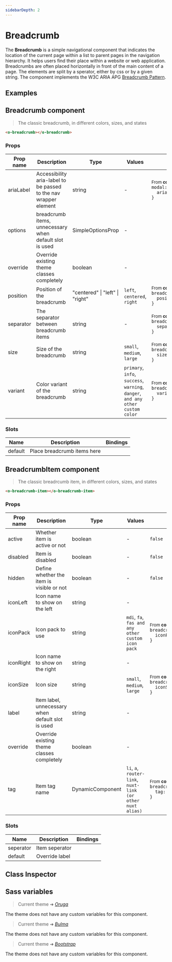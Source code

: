 ```yaml
---
sidebarDepth: 2
---
```


# Breadcrumb

<section class="odocs-head">

The **Breadcrumb** is a simple navigational component that indicates the location of the current page within a list to parent pages in the navigation hierarchy. It helps users find their place within a website or web application. Breadcrumbs are often placed horizontally in front of the main content of a page. The elements are split by a sperator, either by css or by a given string.
The component implements the W3C ARIA APG [Breadcrumb Pattern](https://www.w3.org/WAI/ARIA/apg/patterns/breadcrumb/).

</section>

<section class="odocs-examples">

## Examples

<example-breadcrumb />

</section>

<section class="odocs-specs">

## Breadcrumb component

> The classic breadcrumb, in different colors, sizes, and states

```html
<o-breadcrumb></o-breadcrumb>
```

### Props

| Prop name | Description                                                      | Type                            | Values                                                                          | Default                                                                                                                                                  |
| --------- | ---------------------------------------------------------------- | ------------------------------- | ------------------------------------------------------------------------------- | -------------------------------------------------------------------------------------------------------------------------------------------------------- |
| ariaLabel | Accessibility aria-label to be passed to the nav wrapper element | string                          | -                                                                               | <div><small>From <b>config</b>:</small></div><code style='white-space: nowrap; padding: 0;'>modal: {<br>&nbsp;&nbsp;ariaLabel: "Breadcrumb"<br>}</code>  |
| options   | breadcrumb items, unnecessary when default slot is used          | SimpleOptionsProp               | -                                                                               |                                                                                                                                                          |
| override  | Override existing theme classes completely                       | boolean                         | -                                                                               |                                                                                                                                                          |
| position  | Position of the breadcrumb                                       | "centered" \| "left" \| "right" | `left`, `centered`, `right`                                                     | <div><small>From <b>config</b>:</small></div><code style='white-space: nowrap; padding: 0;'>breadcrumb: {<br>&nbsp;&nbsp;position: undefined<br>}</code> |
| separator | The separator between breadcrumb items                           | string                          | -                                                                               | <div><small>From <b>config</b>:</small></div><code style='white-space: nowrap; padding: 0;'>breadcrumb: {<br>&nbsp;&nbsp;separator: "/"<br>}</code>      |
| size      | Size of the breadcrumb                                           | string                          | `small`, `medium`, `large`                                                      | <div><small>From <b>config</b>:</small></div><code style='white-space: nowrap; padding: 0;'>breadcrumb: {<br>&nbsp;&nbsp;size: undefined<br>}</code>     |
| variant   | Color variant of the breadcrumb                                  | string                          | `primary`, `info`, `success`, `warning`, `danger`, `and any other custom color` | <div><small>From <b>config</b>:</small></div><code style='white-space: nowrap; padding: 0;'>breadcrumb: {<br>&nbsp;&nbsp;variant: undefined<br>}</code>  |

### Slots

| Name    | Description                 | Bindings |
| ------- | --------------------------- | -------- |
| default | Place breadcrumb items here |          |

</section>

<section class="odocs-specs">

## BreadcrumbItem component

> The classic breadrcumb item, in different colors, sizes, and states

```html
<o-breadcrumb-item></o-breadcrumb-item>
```

### Props

| Prop name | Description                                       | Type             | Values                                                      | Default                                                                                                                                                  |
| --------- | ------------------------------------------------- | ---------------- | ----------------------------------------------------------- | -------------------------------------------------------------------------------------------------------------------------------------------------------- |
| active    | Whether item is active or not                     | boolean          | -                                                           | <code style='white-space: nowrap; padding: 0;'>false</code>                                                                                              |
| disabled  | Item is disabled                                  | boolean          | -                                                           | <code style='white-space: nowrap; padding: 0;'>false</code>                                                                                              |
| hidden    | Define whether the item is visible or not         | boolean          | -                                                           | <code style='white-space: nowrap; padding: 0;'>false</code>                                                                                              |
| iconLeft  | Icon name to show on the left                     | string           | -                                                           |                                                                                                                                                          |
| iconPack  | Icon pack to use                                  | string           | `mdi`, `fa`, `fas and any other custom icon pack`           | <div><small>From <b>config</b>:</small></div><code style='white-space: nowrap; padding: 0;'>breadcrumb: {<br>&nbsp;&nbsp;iconPack: undefined<br>}</code> |
| iconRight | Icon name to show on the right                    | string           | -                                                           |                                                                                                                                                          |
| iconSize  | Icon size                                         | string           | `small`, `medium`, `large`                                  | <div><small>From <b>config</b>:</small></div><code style='white-space: nowrap; padding: 0;'>breadcrumb: {<br>&nbsp;&nbsp;iconSize: undefined<br>}</code> |
| label     | Item label, unnecessary when default slot is used | string           | -                                                           |                                                                                                                                                          |
| override  | Override existing theme classes completely        | boolean          | -                                                           |                                                                                                                                                          |
| tag       | Item tag name                                     | DynamicComponent | `li`, `a`, `router-link`, `nuxt-link (or other nuxt alias)` | <div><small>From <b>config</b>:</small></div><code style='white-space: nowrap; padding: 0;'>breadcrumb: {<br>&nbsp;&nbsp;tag: "a"<br>}</code>            |

### Slots

| Name      | Description    | Bindings |
| --------- | -------------- | -------- |
| seperator | Item seperator |          |
| default   | Override label |          |

</section>

<section class="odocs-classes">

## Class Inspector

<inspector-breadcrumb-viewer />

</section>

<section class="odocs-style">

## Sass variables

<div class="theme-oruga">

> Current theme ➜ _[Oruga](https://github.com/oruga-ui/theme-oruga)_

<p>The theme does not have any custom variables for this component.</p>
</div>
<div class="theme-bulma">

> Current theme ➜ _[Bulma](https://github.com/oruga-ui/theme-bulma)_

<p>The theme does not have any custom variables for this component.</p>
</div>
<div class="theme-bootstrap">

> Current theme ➜ _[Bootstrap](https://github.com/oruga-ui/theme-bootstrap)_

<p>The theme does not have any custom variables for this component.</p>
</div>

</section>
